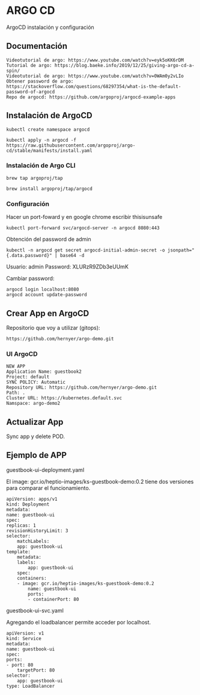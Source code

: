 # ARGO CD

ArgoCD instalación y configuración

## Documentación

    Videotutorial de argo: https://www.youtube.com/watch?v=eyk5oKK6rDM
    Tutorial de argo: https://blog.baeke.info/2019/12/25/giving-argo-cd-a-spin/
    Videotutorial de argo: https://www.youtube.com/watch?v=0WAm0y2vLIo
    Obtener password de argo: https://stackoverflow.com/questions/68297354/what-is-the-default-password-of-argocd
    Repo de argocd: https://github.com/argoproj/argocd-example-apps

## Instalación de ArgoCD

    kubectl create namespace argocd

    kubectl apply -n argocd -f https://raw.githubusercontent.com/argoproj/argo-cd/stable/manifests/install.yaml

### Instalación de Argo CLI

    brew tap argoproj/tap

    brew install argoproj/tap/argocd

### Configuración

Hacer un port-foward y en google chrome escribir thisisunsafe

    kubectl port-forward svc/argocd-server -n argocd 8080:443

Obtención del password de admin

    kubectl -n argocd get secret argocd-initial-admin-secret -o jsonpath="{.data.password}" | base64 -d

Usuario: admin
Password: XLURzR9ZDb3eUUmK

Cambiar password:

    argocd login localhost:8080 
    argocd account update-password

## Crear App en ArgoCD

Repositorio que voy a utilizar (gitops):

    https://github.com/hernyer/argo-demo.git

### UI ArgoCD

    NEW APP
    Application Name: guestbook2
    Project: default
    SYNC POLICY: Automatic
    Repository URL: https://github.com/hernyer/argo-demo.git
    Path: .
    Cluster URL: https://kubernetes.default.svc
    Namspace: argo-demo2

## Actualizar App

Sync app y delete POD.

## Ejemplo de APP

guestbook-ui-deployment.yaml

El image: gcr.io/heptio-images/ks-guestbook-demo:0.2 tiene dos versiones para comparar el funcionamiento.

    apiVersion: apps/v1
    kind: Deployment
    metadata:
    name: guestbook-ui
    spec:
    replicas: 1
    revisionHistoryLimit: 3
    selector:
        matchLabels:
        app: guestbook-ui
    template:
        metadata:
        labels:
            app: guestbook-ui
        spec:
        containers:
        - image: gcr.io/heptio-images/ks-guestbook-demo:0.2
            name: guestbook-ui
            ports:
            - containerPort: 80

guestbook-ui-svc.yaml

Agregando el loadbalancer permite acceder por localhost.

    apiVersion: v1
    kind: Service
    metadata:
    name: guestbook-ui
    spec:
    ports:
    - port: 80
        targetPort: 80
    selector:
        app: guestbook-ui
    type: LoadBalancer
